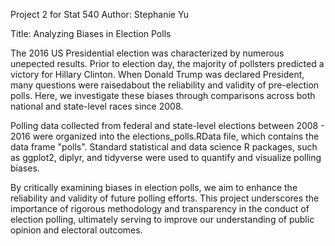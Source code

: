 Project 2 for Stat 540
Author: Stephanie Yu

Title: Analyzing Biases in Election Polls 

The 2016 US Presidential election was characterized by numerous unepected results. Prior to election day, the majority of pollsters predicted a victory for Hillary Clinton. When Donald Trump was declared President, many questions were raisedabout the reliability and validity of pre-election polls. Here, we investigate these biases through comparisons across both national and state-level races since 2008.

Polling data collected from federal and state-level elections between 2008 - 2016 were organized into the elections_polls.RData file, which contains the data frame "polls". Standard statistical and data science R packages, such as ggplot2, diplyr, and tidyverse were used to quantify and visualize polling biases.

By critically examining biases in election polls, we aim to enhance the reliability and validity of future polling efforts. This project underscores the importance of rigorous methodology and transparency in the conduct of election polling, ultimately serving to improve our understanding of public opinion and electoral outcomes.



